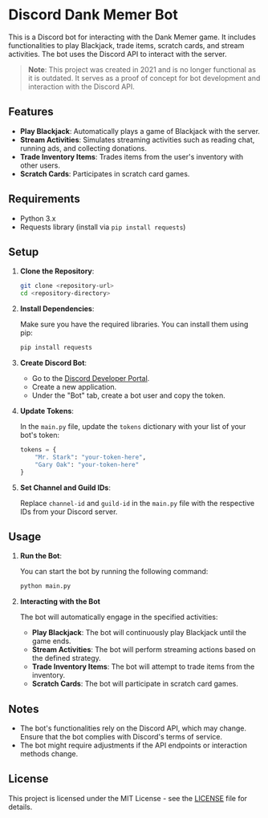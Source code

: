 # Discord Dank Memer Bot

This is a Discord bot for interacting with the Dank Memer game. It includes functionalities to play Blackjack, trade items, scratch cards, and stream activities. The bot uses the Discord API to interact with the server.

> **Note**: This project was created in 2021 and is no longer functional as it is outdated. It serves as a proof of concept for bot development and interaction with the Discord API.

## Features

- **Play Blackjack**: Automatically plays a game of Blackjack with the server.
- **Stream Activities**: Simulates streaming activities such as reading chat, running ads, and collecting donations.
- **Trade Inventory Items**: Trades items from the user's inventory with other users.
- **Scratch Cards**: Participates in scratch card games.

## Requirements

- Python 3.x
- Requests library (install via `pip install requests`)

## Setup

1. **Clone the Repository**:

   ```bash
   git clone <repository-url>
   cd <repository-directory>
   ```

2. **Install Dependencies**:

   Make sure you have the required libraries. You can install them using pip:

   ```bash
   pip install requests

   ```

3. **Create Discord Bot**:

   - Go to the [Discord Developer Portal](https://discord.com/developers/applications).
   - Create a new application.
   - Under the "Bot" tab, create a bot user and copy the token.

4. **Update Tokens**:

   In the `main.py` file, update the `tokens` dictionary with your list of your bot's token:

   ```python
   tokens = {
       "Mr. Stark": "your-token-here",
       "Gary Oak": "your-token-here"
   }
   ```

5. **Set Channel and Guild IDs**:

   Replace `channel-id` and `guild-id` in the `main.py` file with the respective IDs from your Discord server.

## Usage

1. **Run the Bot**:

   You can start the bot by running the following command:

   ```bash
   python main.py
   ```

2. **Interacting with the Bot**

    The bot will automatically engage in the specified activities:
    - **Play Blackjack**: The bot will continuously play Blackjack until the game ends.
    - **Stream Activities**: The bot will perform streaming actions based on the defined strategy.
    - **Trade Inventory Items**: The bot will attempt to trade items from the inventory.
    - **Scratch Cards**: The bot will participate in scratch card games.

## Notes

- The bot's functionalities rely on the Discord API, which may change. Ensure that the bot complies with Discord's terms of service.
- The bot might require adjustments if the API endpoints or interaction methods change.

## License

This project is licensed under the MIT License - see the [LICENSE](LICENSE) file for details.
